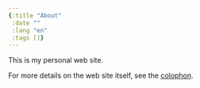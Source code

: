 ```yaml
---
{:title "About"
 :date ""
 :lang "en"
 :tags []}
---
```


This is my personal web site.

For more details on the web site itself, see the [colophon](../colophon/).
